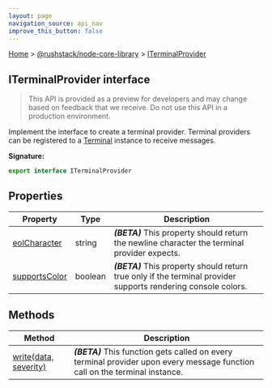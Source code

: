 ```yaml
---
layout: page
navigation_source: api_nav
improve_this_button: false
---
```



[Home](./index.md) &gt; [@rushstack/node-core-library](./node-core-library.md) &gt; [ITerminalProvider](./node-core-library.iterminalprovider.md)

## ITerminalProvider interface

> This API is provided as a preview for developers and may change based on feedback that we receive. Do not use this API in a production environment.
>

Implement the interface to create a terminal provider. Terminal providers can be registered to a [Terminal](./node-core-library.terminal.md) instance to receive messages.

<b>Signature:</b>

```typescript
export interface ITerminalProvider
```

## Properties

|  Property | Type | Description |
|  --- | --- | --- |
|  [eolCharacter](./node-core-library.iterminalprovider.eolcharacter.md) | string | <b><i>(BETA)</i></b> This property should return the newline character the terminal provider expects. |
|  [supportsColor](./node-core-library.iterminalprovider.supportscolor.md) | boolean | <b><i>(BETA)</i></b> This property should return true only if the terminal provider supports rendering console colors. |

## Methods

|  Method | Description |
|  --- | --- |
|  [write(data, severity)](./node-core-library.iterminalprovider.write.md) | <b><i>(BETA)</i></b> This function gets called on every terminal provider upon every message function call on the terminal instance. |

